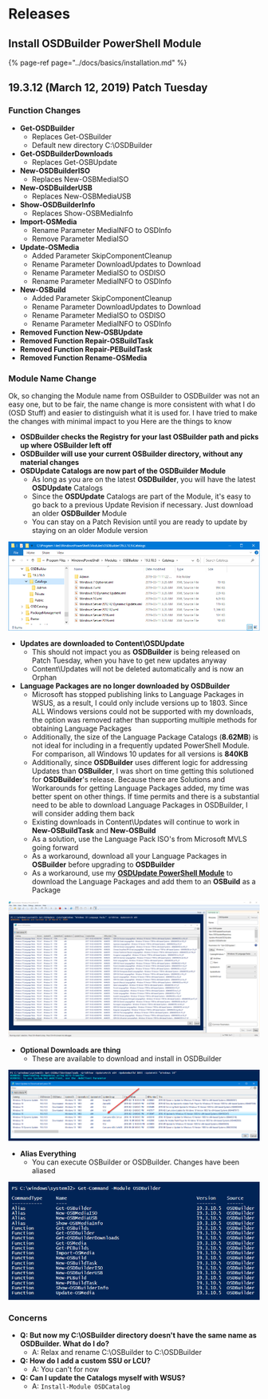 # Releases

## Install OSDBuilder PowerShell Module

{% page-ref page="../docs/basics/installation.md" %}

## 19.3.12 \(March 12, 2019\) Patch Tuesday

### Function Changes

* **Get-OSDBuilder**
  * Replaces Get-OSBuilder
  * Default new directory C:\OSDBuilder
* **Get-OSDBuilderDownloads**
  * Replaces Get-OSBUpdate
* **New-OSDBuilderISO**
  * Replaces New-OSBMediaISO
* **New-OSDBuilderUSB**
  * Replaces New-OSBMediaUSB
* **Show-OSDBuilderInfo**
  * Replaces Show-OSBMediaInfo
* **Import-OSMedia**
  * Rename Parameter MediaINFO to OSDInfo
  * Remove Parameter MediaISO
* **Update-OSMedia**
  * Added Parameter SkipComponentCleanup
  * Rename Parameter DownloadUpdates to Download
  * Rename Parameter MediaISO to OSDISO
  * Rename Parameter MediaINFO to OSDInfo
* **New-OSBuild**
  * Added Parameter SkipComponentCleanup
  * Rename Parameter DownloadUpdates to Download
  * Rename Parameter MediaISO to OSDISO
  * Rename Parameter MediaINFO to OSDInfo
* **Removed Function New-OSBUpdate**
* **Removed Function Repair-OSBuildTask**
* **Removed Function Repair-PEBuildTask**
* **Removed Function Rename-OSMedia**

### Module Name Change

Ok, so changing the Module name from OSBuilder to OSDBuilder was not an easy one, but to be fair, the name change is more consistent with what I do \(OSD Stuff\) and easier to distinguish what it is used for.  I have tried to make the changes with minimal impact to you  Here are the things to know

* **OSDBuilder checks the Registry for your last OSBuilder path and picks up where OSBuilder left off**
* **OSDBuilder will use your current OSBuilder directory, without any material changes**
* **OSDUpdate Catalogs are now part of the OSDBuilder Module**
  * As long as you are on the latest **OSDBuilder**, you will have the latest **OSDUpdate** Catalogs
  * Since the **OSDUpdate** Catalogs are part of the Module, it's easy to go back to a previous Update Revision if necessary.  Just download an older **OSDBuilder** Module
  * You can stay on a Patch Revision until you are ready to update by staying on an older Module version

![](../../.gitbook/assets/image%20%2839%29.png)

* **Updates are downloaded to Content\OSDUpdate**
  * This should not impact you as **OSDBuilder** is being released on Patch Tuesday, when you have to get new updates anyway
  * Content\Updates will not be deleted automatically and is now an Orphan
* **Language Packages are no longer downloaded by OSDBuilder**
  * Microsoft has stopped publishing links to Language Packages in WSUS, as a result, I could only include versions up to 1803.  Since ALL Windows versions could not be supported with my downloads, the option was removed rather than supporting multiple methods for obtaining Language Packages
  * Additionally, the size of the Language Package Catalogs \(**8.62MB**\) is not ideal for including in a frequently updated PowerShell Module.  For comparison, all Windows 10 updates for all versions is **840KB**
  * Additionally, since **OSDBuilder** uses different logic for addressing Updates than **OSBuilder**, I was short on time getting this solutioned for **OSDBuilder**'s release.  Because there are Solutions and Workarounds for getting Language Packages added, my time was better spent on other things.  If time permits and there is a substantial need to be able to download Language Packages in OSDBuilder, I will consider adding them back
  * Existing downloads in Content\Updates will continue to work in **New-OSBuildTask** and **New-OSBuild**
  * As a solution, use the Language Pack ISO's from Microsoft MVLS going forward
  * As a workaround, download all your Language Packages in **OSBuilder** before upgrading to **OSDBuilder**
  * As a workaround, use my [**OSDUpdate PowerShell Module**](../../osdupdate/home.md) to download the Language Packages and add them to an **OSBuild** as a Package

![](../../.gitbook/assets/image%20%2858%29.png)

* **Optional Downloads are thing**
  * These are available to download and install in OSDBuilder

![](../../.gitbook/assets/image%20%2883%29.png)

* **Alias Everything**
  * You can execute OSBuilder or OSDBuilder.  Changes have been aliased

![](../../.gitbook/assets/image%20%283%29.png)

### Concerns

* **Q: But now my C:\OSBuilder directory doesn't have the same name as OSDBuilder.  What do I do?**
  * A: Relax and rename C:\OSBuilder to C:\OSDBuilder
* **Q: How do I add a custom SSU or LCU?**
  * A: You can't for now
* **Q: Can I update the Catalogs myself with WSUS?**
  * A: `Install-Module OSDCatalog`

